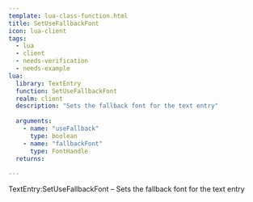 ```yaml
---
template: lua-class-function.html
title: SetUseFallbackFont
icon: lua-client
tags:
  - lua
  - client
  - needs-verification
  - needs-example
lua:
  library: TextEntry
  function: SetUseFallbackFont
  realm: client
  description: "Sets the fallback font for the text entry"
  
  arguments:
    - name: "useFallback"
      type: boolean
    - name: "fallbackFont"
      type: FontHandle
  returns:
    
---
```


<div class="lua__search__keywords">
TextEntry:SetUseFallbackFont &#x2013; Sets the fallback font for the text entry
</div>
